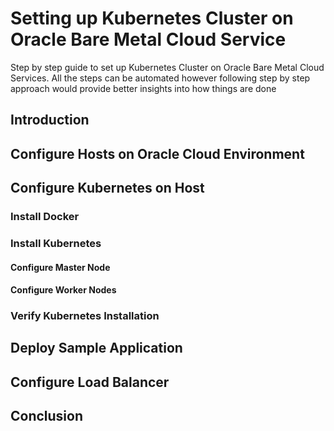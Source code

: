 # Setting up Kubernetes Cluster on Oracle Bare Metal Cloud Service
Step by step guide to set up Kubernetes Cluster on Oracle Bare Metal Cloud Services. All the steps can be automated however following step by step approach would provide better insights into how things are done

## Introduction

## Configure Hosts on Oracle Cloud Environment

## Configure Kubernetes on Host

### Install Docker

### Install Kubernetes

####    Configure Master Node

####    Configure Worker Nodes

### Verify Kubernetes Installation

## Deploy Sample Application

## Configure Load Balancer

## Conclusion
